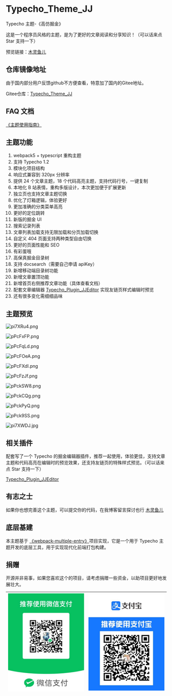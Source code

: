 # Typecho_Theme_JJ

Typecho 主题-《高仿掘金》

这是一个程序员风格的主题，是为了更好的文章阅读和分享知识！（可以话来点 Star 支持一下）

预览链接：[木灵鱼儿](https://www.mulingyuer.com)

## 仓库镜像地址

由于国内部分用户反馈github不方便查看，特意加了国内的Gitee地址。

Gitee仓库：[Typecho_Theme_JJ](https://gitee.com/mulingyuer/Typecho_Theme_JJ)

## FAQ 文档

[《主题使用指南》](https://mulingyuer.github.io/Typecho_Theme_JJ/)

## 主题功能

1. webpack5 + typescript 重构主题
2. 支持 Typecho 1.2
3. 模块化项目结构
4. 响应式兼容到 320px 分辨率
5. 提供 24 个文章主题，18 个代码高亮主题，支持代码行号，一键复制
6. 本地化 B 站表情，重构多版设计，本次更加便于扩展更新
7. 独立页也支持文章主题切换
8. 优化了灯箱逻辑，体验更好
9. 更加准确的分类菜单高亮
10. 更好的定位跳转
11. 新版的掘金 UI
12. 搜索记录列表
13. 文章列表加载支持无限加载和分页加载切换
14. 自定义 404 页面支持两种类型自由切换
15. 更好的页面性能和 SEO
16. 有彩蛋哦
17. 高保真掘金目录树
18. 支持 docsearch（需要自己申请 apiKey）
19. 新增移动端目录树功能
20. 新增文章置顶功能
21. 新增首页右侧推荐文章功能（具体查看文档）
22. 配套文章编辑器 [Typecho_Plugin_JJEditor](https://github.com/mulingyuer/Typecho_Plugin_JJEditor) 实现友链页样式编辑时预览
23. 还有很多变化需细细品味

## 主题预览

![pi7XRu4.png](https://s11.ax1x.com/2023/12/24/pi7XRu4.png)

![pPcFxFP.png](https://s1.ax1x.com/2023/09/09/pPcFxFP.png)

![pPcFqLd.png](https://s1.ax1x.com/2023/09/09/pPcFqLd.png)

![pPcFOeA.png](https://s1.ax1x.com/2023/09/09/pPcFOeA.png)

![pPcFXdI.png](https://s1.ax1x.com/2023/09/09/pPcFXdI.png)

![pPcFzJf.png](https://s1.ax1x.com/2023/09/09/pPcFzJf.png)

![pPckSW8.png](https://s1.ax1x.com/2023/09/09/pPckSW8.png)

![pPckCQg.png](https://s1.ax1x.com/2023/09/09/pPckCQg.png)

![pPckPyQ.png](https://s1.ax1x.com/2023/09/09/pPckPyQ.png)

![pPck9SS.png](https://s1.ax1x.com/2023/09/09/pPck9SS.png)

![pi7XWDJ.jpg](https://s11.ax1x.com/2023/12/24/pi7XWDJ.jpg)

## 相关插件

配套写了一个 Typecho 的掘金编辑器插件，推荐一起使用，体验更佳，支持文章主题和代码高亮在编辑时的预览效果，还支持友链页的特殊样式预览。（可以话来点 Star 支持一下）

[Typecho_Plugin_JJEditor](https://github.com/mulingyuer/Typecho_Plugin_JJEditor)

## 有志之士

如果你也想完善这个主题，可以提交你的代码，在我博客留言探讨也行 [木灵鱼儿](https://www.mulingyuer.com)

## 底层基建

本主题基于 [《webpack-multiple-entry》](https://github.com/mulingyuer/webpack-multiple-entry)项目实现，它是一个用于 Typecho 主题开发的底层工具，用于实现现代化前端打包构建。


## 捐赠

开源并非易事，如果您喜欢这个的项目，请考虑捐赠一些资金，以助项目更好地发展壮大。


| ![微信捐赠](./faq/donated_wx.jpg) | ![支付宝捐赠](./faq/donated_zfb.jpg) |
|---|---|